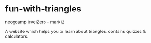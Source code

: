 # fun-with-triangles
neogcamp levelZero - mark12

A website which helps you to learn about triangles, contains quizzes & calculators.
